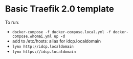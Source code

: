 # Basic Traefik 2.0 template

To run:
* `docker-compose -f docker-compose.local.yml -f docker-compose.whomai.yml up -d`
* add to /etc/hosts: alias for idcp.localdomain
* `lynx http://idcp.localdomain`
* `lynx https://idcp.localdomain`
